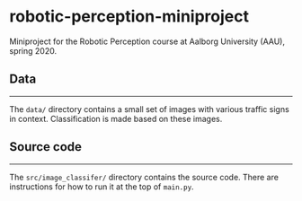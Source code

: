 # robotic-perception-miniproject
Miniproject for the Robotic Perception course at Aalborg University (AAU), spring 2020.

## Data
---
The `data/` directory contains a small set of images with various traffic signs in context. Classification is made based on these images.

## Source code
---
The `src/image_classifer/` directory contains the source code. There are instructions for how to run it at the top of `main.py`.
